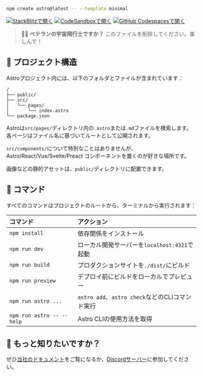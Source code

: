```sh
npm create astro@latest -- --template minimal
```

[![StackBlitzで開く](https://developer.stackblitz.com/img/open_in_stackblitz.svg)](https://stackblitz.com/github/withastro/astro/tree/latest/examples/minimal)
[![CodeSandboxで開く](https://assets.codesandbox.io/github/button-edit-lime.svg)](https://codesandbox.io/p/sandbox/github/withastro/astro/tree/latest/examples/minimal)
[![GitHub Codespacesで開く](https://github.com/codespaces/badge.svg)](https://codespaces.new/withastro/astro?devcontainer_path=.devcontainer/minimal/devcontainer.json)

> 🧑‍🚀 **ベテランの宇宙飛行士ですか？** このファイルを削除してください。楽しんで！

## 🚀 プロジェクト構造

Astroプロジェクト内には、以下のフォルダとファイルが含まれています：

```text
/
├── public/
├── src/
│   └── pages/
│       └── index.astro
└── package.json
```

Astroは`src/pages/`ディレクトリ内の`.astro`または`.md`ファイルを検索します。各ページはファイル名に基づいてルートとして公開されます。

`src/components/`について特別なことはありませんが、Astro/React/Vue/Svelte/Preact コンポーネントを置くのが好きな場所です。

画像などの静的アセットは、`public/`ディレクトリに配置できます。

## 🧞 コマンド

すべてのコマンドはプロジェクトのルートから、ターミナルから実行されます：

| コマンド                    | アクション                                      |
| :------------------------ | :------------------------------------------- |
| `npm install`             | 依存関係をインストール                         |
| `npm run dev`             | ローカル開発サーバーを`localhost:4321`で起動   |
| `npm run build`           | プロダクションサイトを`./dist/`にビルド         |
| `npm run preview`         | デプロイ前にビルドをローカルでプレビュー       |
| `npm run astro ...`       | `astro add`、`astro check`などのCLIコマンド実行 |
| `npm run astro -- --help` | Astro CLIの使用方法を取得                       |

## 👀 もっと知りたいですか？

ぜひ[当社のドキュメント](https://docs.astro.build)をご覧になるか、[Discordサーバー](https://astro.build/chat)に参加してください。